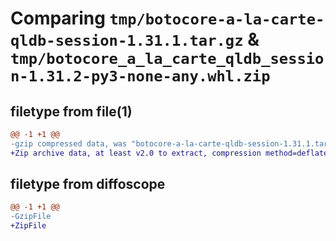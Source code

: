 # Comparing `tmp/botocore-a-la-carte-qldb-session-1.31.1.tar.gz` & `tmp/botocore_a_la_carte_qldb_session-1.31.2-py3-none-any.whl.zip`

## filetype from file(1)

```diff
@@ -1 +1 @@
-gzip compressed data, was "botocore-a-la-carte-qldb-session-1.31.1.tar", last modified: Sat Jul  8 01:42:36 2023, max compression
+Zip archive data, at least v2.0 to extract, compression method=deflate
```

## filetype from diffoscope

```diff
@@ -1 +1 @@
-GzipFile
+ZipFile
```

